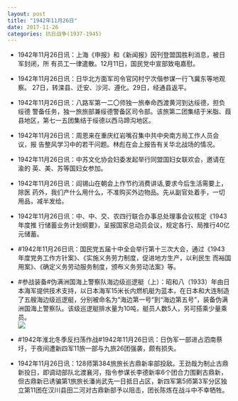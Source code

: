 ```yaml
---
layout: post
title: "1942年11月26日"
date: 2017-11-26
categories: 抗日战争(1937-1945)
---
```


<meta name="referrer" content="no-referrer" />

- 1942年11月26日讯：上海《申报》和《新闻报》因刊登盟国胜利消息，被日军封闭，所 有员工一律遣散。12月11日，国民党中宣部致电嘉慰。 

- 1942年11月26日讯：日华北方面军司令官冈村宁次偕参谋一行飞冀东等地观察。 27日，转滦县、迁安、沙河、遵化。29日，经通县返平。 

- 1942年11月26日讯：八路军第一二〇师独一旅奉命西渡黄河到达绥德，担负绥德 警备任务，独一旅旅部兼绥德警备区司令部。该旅第二团集结于米脂、葭县地区，第七一五团集结于绥德以西马蹄沟地区。 

- 1942年11月26日讯：周恩来在重庆红岩嘴召集中共中央南方局工作人员会议，报 告整风学习中的若干问题。林彪在会上报告有关华北战场的情况。 

- 1942年11月26日讯：中苏文化协会妇委发起举行同盟国妇女联欢会，邀请在渝的 英、美、苏等国妇女参加。 

- 1942年11月26日讯：阎锡山在朝会上作节约消费讲话,要求今后生活需要上，除医 药外，我们产什么用什么，不准购买外边物品。先从副官处着手，一切 用品，减半发给。 

- 1942年11月26日讯：中、中、交、农四行联合办事总处理事会议核定《1943年度推 行储蓄业务计划纲要》，呈报国家总动员会议，规定各行、局推行40亿 元储蓄。 

- #1942年11月26日讯：国民党五届十中全会举行第十三次大会，通过《1943 年度党务工作方针案》、《实施义务劳力制度，促进地方生产，以利民生 而裕国用案》、《确定义务劳动服务制度，颁布义务劳动法案》等。 

- #参战装备#伪满洲国海上警察队海边级巡逻艇（上）：昭和八（1933）年由日本海军提供技术支持，以日本海军15米长内燃机艇为蓝本，在日本和大连制造了五艘海边级巡逻艇，分别被命名为“海边第一号“到“海边第五号”，装备伪满洲国海上警察队。该级巡逻艇排水量为10吨，艇员人数5人，另可搭乘少量乘员。 <br/><img src="https://wx3.sinaimg.cn/large/aca367d8ly1flv99qyputj20b405i74v.jpg" />

- #1942年淮北冬季反扫荡作战#1942年11月26日讯：日伪军一部进占泗南蔡圩，于夜间遭新四军11旅一部与九旅26团强袭，颇有损失。 

- 1942年11月26日讯：128师第384旅旅长古鼎新率部投敌。王劲哉为制止古鼎新投日，即调动部队北渡襄河，指令参谋长李德新率6个团合力围剿古鼎新，但古鼎新已诱骗第1旅旅长潘尚武先一日抵日占区，新四军第5师第3军分区独立第11团在汉川县田二河对古鼎新部予以阻击，团长陈炼在战斗中不幸牺牲。 

